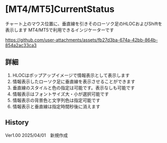 # [MT4/MT5]CurrentStatus

チャート上のマウス位置に、垂直線を引きそのローソク足のHLOCおよびShiftを表示します
MT4/MT5で利用できるインジケーターです

https://github.com/user-attachments/assets/fb27d3ba-674a-42bb-864b-854a2ac33ca3

## 詳細

1. HLOCはポップアップイメージで情報表示として表示します
1. 情報表示したローソク足に垂直線を表示させることができます
1. 垂直線のスタイルと色の指定は可能です。表示なしも可能です
1. 情報表示はフォントサイズ大・小が選択可能です
1. 情報表示の背景色と文字列色は指定可能です
1. 情報表示と垂直線は指定時間秒後に消えます

## History
Ver1.00 2025/04/01　新規作成
